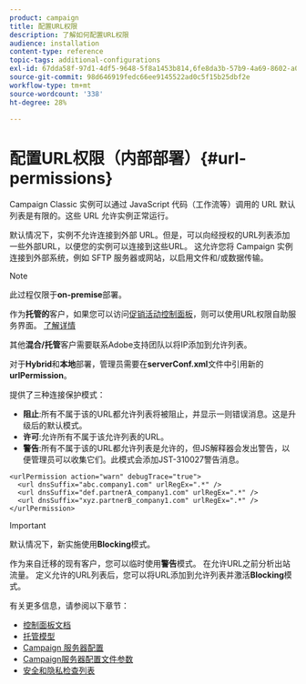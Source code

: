 ```yaml
---
product: campaign
title: 配置URL权限
description: 了解如何配置URL权限
audience: installation
content-type: reference
topic-tags: additional-configurations
exl-id: 67dda58f-97d1-4df5-9648-5f8a1453b814,6fe8da3b-57b9-4a69-8602-a03993630b27
source-git-commit: 98d646919fedc66ee9145522ad0c5f15b25dbf2e
workflow-type: tm+mt
source-wordcount: '338'
ht-degree: 28%

---
```


# 配置URL权限（内部部署）{#url-permissions}

Campaign Classic 实例可以通过 JavaScript 代码（工作流等）调用的 URL 默认列表是有限的。这些 URL 允许实例正常运行。

默认情况下，实例不允许连接到外部 URL。但是，可以向经授权的URL列表添加一些外部URL，以便您的实例可以连接到这些URL。 这允许您将 Campaign 实例连接到外部系统，例如 SFTP 服务器或网站，以启用文件和/或数据传输。

>[!NOTE]
>
>此过程仅限于&#x200B;**on-premise**&#x200B;部署。
>
>作为&#x200B;**托管的**&#x200B;客户，如果您可以访问[促销活动控制面板](https://experienceleague.adobe.com/docs/control-panel/using/control-panel-home.html?lang=zh-Hans)，则可以使用URL权限自助服务界面。 [了解详情](https://experienceleague.adobe.com/docs/control-panel/using/instances-settings/url-permissions.html?lang=zh-Hans)
>
>其他&#x200B;**混合/托管**&#x200B;客户需要联系Adobe支持团队以将IP添加到允许列表。


对于&#x200B;**Hybrid**&#x200B;和&#x200B;**本地**&#x200B;部署，管理员需要在&#x200B;**serverConf.xml**&#x200B;文件中引用新的&#x200B;**urlPermission**。


提供了三种连接保护模式：

* **阻止**:所有不属于该的URL都允许列表将被阻止，并显示一则错误消息。这是升级后的默认模式。
* **许可**:允许所有不属于该允许列表的URL。
* **警告**:所有不属于该的URL都允许列表是允许的，但JS解释器会发出警告，以便管理员可以收集它们。此模式会添加JST-310027警告消息。

```
<urlPermission action="warn" debugTrace="true">
  <url dnsSuffix="abc.company1.com" urlRegEx=".*" />
  <url dnsSuffix="def.partnerA_company1.com" urlRegEx=".*" />
  <url dnsSuffix="xyz.partnerB_company1.com" urlRegEx=".*" />
</urlPermission>
```

>[!IMPORTANT]
>
>默认情况下，新实施使用&#x200B;**Blocking**&#x200B;模式。
>
>作为来自迁移的现有客户，您可以临时使用&#x200B;**警告**&#x200B;模式。 在允许URL之前分析出站流量。 定义允许的URL列表后，您可以将URL添加到允许列表并激活&#x200B;**Blocking**&#x200B;模式。

有关更多信息，请参阅以下章节：

* [控制面板文档](https://experienceleague.adobe.com/docs/control-panel/using/control-panel-home.html)
* [托管模型](hosting-models.md)
* [Campaign 服务器配置](configuring-campaign-server.md)
* [Campaign服务器配置文件参数](the-server-configuration-file.md)
* [安全和隐私检查列表](get-started-security-privacy.md)
